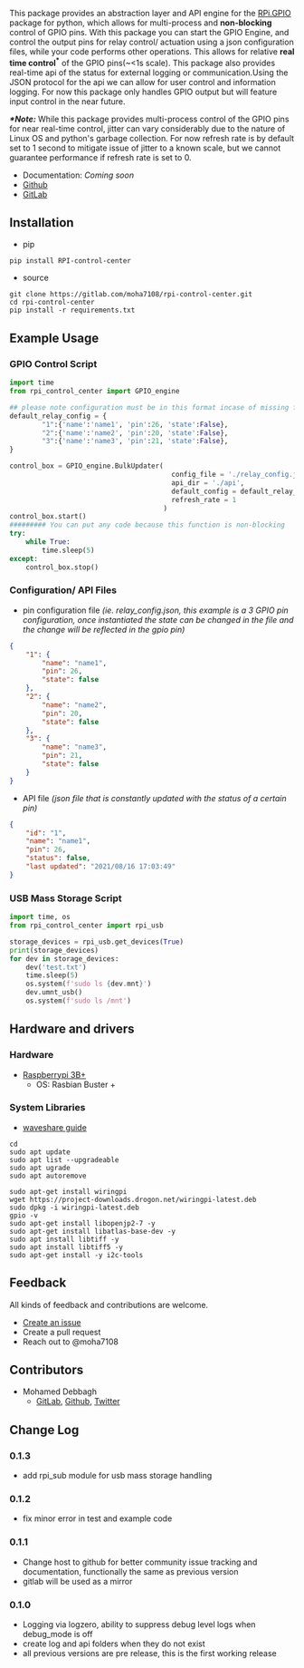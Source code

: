 This package provides an abstraction layer and API engine for the [RPi.GPIO](https://pypi.org/project/RPi.GPIO/) package for python, which allows for multi-process and **non-blocking** control of GPIO pins.
With this package you can start the GPIO Engine, and control the output pins for relay control/ actuation using a json configuration files, while your code performs other
operations. This allows for relative __real time control<sup>*</sup>__ of the GPIO pins(~<1s scale). This package also provides real-time api of the status for external logging or
communication.Using the JSON protocol for the api we can allow for user control and information logging. For now this package only handles GPIO output but will feature
input control in the near future.

___*Note:___ While this package provides multi-process control of the GPIO pins for near real-time control, jitter can vary considerably due to the nature of Linux OS and
python's garbage collection. For now refresh rate is by default set to 1 second to mitigate issue of jitter to a known scale, but we cannot guarantee performance if  refresh rate is set to 0.

- Documentation: *Coming soon*
- [Github](https://github.com/moha7108/RPi_control_center)
- [GitLab](https://gitlab.com/moha7108/rpi-control-center)

## Installation

- pip
```shell
pip install RPI-control-center
```
- source
```shell
git clone https://gitlab.com/moha7108/rpi-control-center.git
cd rpi-control-center
pip install -r requirements.txt
```

## Example Usage
### GPIO Control Script
```python
import time
from rpi_control_center import GPIO_engine

## please note configuration must be in this format incase of missing file, file corruption, and other errors
default_relay_config = {
        "1":{'name':'name1', 'pin':26, 'state':False},
        "2":{'name':'name2', 'pin':20, 'state':False},
        "3":{'name':'name3', 'pin':21, 'state':False},
}

control_box = GPIO_engine.BulkUpdater(
                                        config_file = './relay_config.json',
                                        api_dir = './api',
                                        default_config = default_relay_config,
                                        refresh_rate = 1
                                      )
control_box.start()
######### You can put any code because this function is non-blocking
try:
    while True:
        time.sleep(5)
except:
    control_box.stop()
```

### Configuration/ API Files
- pin configuration file _(ie. relay_config.json, this example is a 3 GPIO pin configuration, once instantiated the state can be changed in the file and the change will be reflected in the gpio pin)_
```json
{
    "1": {
        "name": "name1",
        "pin": 26,
        "state": false
    },
    "2": {
        "name": "name2",
        "pin": 20,
        "state": false
    },
    "3": {
        "name": "name3",
        "pin": 21,
        "state": false
    }
}
```

- API file _(json file that is constantly updated with the status of a certain pin)_
```json
{
    "id": "1",
    "name": "name1",
    "pin": 26,
    "status": false,
    "last updated": "2021/08/16 17:03:49"
}
```

### USB Mass Storage Script
```python
import time, os
from rpi_control_center import rpi_usb

storage_devices = rpi_usb.get_devices(True)
print(storage_devices)
for dev in storage_devices:
    dev('test.txt')
    time.sleep(5)
    os.system(f'sudo ls {dev.mnt}')
    dev.umnt_usb()
    os.system(f'sudo ls /mnt')
```

## Hardware and drivers

### Hardware

- [Raspberrypi 3B+](https://www.raspberrypi.org/products/raspberry-pi-3-model-b/)
  - OS: Rasbian Buster +

### System Libraries

- [waveshare guide](https://www.waveshare.com/wiki/Libraries_Installation_for_RPi)

``` shell
cd
sudo apt update
sudo apt list --upgradeable
sudo apt ugrade
sudo apt autoremove

sudo apt-get install wiringpi
wget https://project-downloads.drogon.net/wiringpi-latest.deb
sudo dpkg -i wiringpi-latest.deb
gpio -v
sudo apt-get install libopenjp2-7 -y
sudo apt-get install libatlas-base-dev -y
sudo apt install libtiff -y
sudo apt install libtiff5 -y
sudo apt-get install -y i2c-tools
```

## Feedback

All kinds of feedback and contributions are welcome.

- [Create an issue](https://github.com/moha7108/RPi_control_center/issues)
- Create a pull request
- Reach out to @moha7108

## Contributors

- Mohamed Debbagh
  - [GitLab](https://gitlab.com/moha7108/), [Github](https://github.com/moha7108/), [Twitter](https://twitter.com/moha7108)

## Change Log

### 0.1.3
- add rpi_sub module for usb mass storage handling
### 0.1.2
- fix minor error in test and example code

### 0.1.1
- Change host to github for better community issue tracking and documentation, functionally the same as previous version
- gitlab will be used as a mirror

### 0.1.0
- Logging via logzero, ability to suppress debug level logs when debug_mode is off
- create log and api folders when they do not exist
- all previous versions are pre release, this is the first working release
